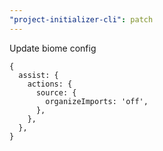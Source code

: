```yaml
---
"project-initializer-cli": patch
---
```


Update biome config
```
{
  assist: {
    actions: {
      source: {
        organizeImports: 'off',
      },
    },
  },
}
```